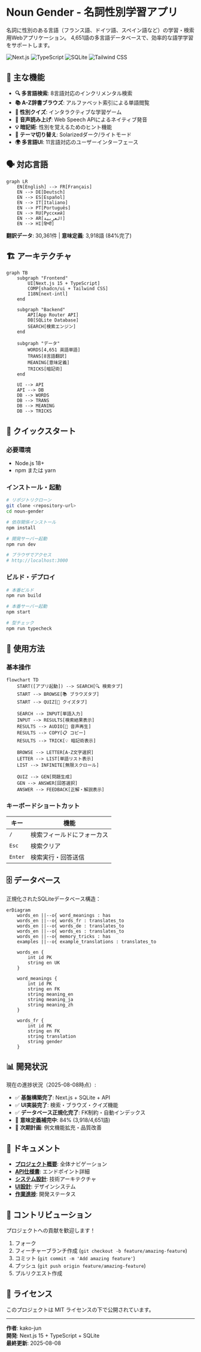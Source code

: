 # Noun Gender - 名詞性別学習アプリ

名詞に性別のある言語（フランス語、ドイツ語、スペイン語など）の学習・検索用Webアプリケーション。
4,651語の多言語データベースで、効率的な語学学習をサポートします。

![Next.js](https://img.shields.io/badge/Next.js-15-black?logo=next.js)
![TypeScript](https://img.shields.io/badge/TypeScript-5.0-blue?logo=typescript)
![SQLite](https://img.shields.io/badge/SQLite-3.4-003B57?logo=sqlite)
![Tailwind CSS](https://img.shields.io/badge/Tailwind_CSS-3.4-38B2AC?logo=tailwind-css)

## 🌟 主な機能

- **🔍 多言語検索**: 8言語対応のインクリメンタル検索
- **📚 A-Z辞書ブラウズ**: アルファベット索引による単語閲覧
- **🎯 性別クイズ**: インタラクティブな学習ゲーム
- **🎵 音声読み上げ**: Web Speech APIによるネイティブ発音
- **💡 暗記術**: 性別を覚えるためのヒント機能
- **🌙 テーマ切り替え**: Solarizedダーク/ライトモード
- **🌍 多言語UI**: 11言語対応のユーザーインターフェース

## 🗣️ 対応言語

```mermaid
graph LR
    EN[English] --> FR[Français]
    EN --> DE[Deutsch]
    EN --> ES[Español]
    EN --> IT[Italiano]
    EN --> PT[Português]
    EN --> RU[Русский]
    EN --> AR[العربية]
    EN --> HI[हिन्दी]
```

**翻訳データ**: 30,361件 | **意味定義**: 3,918語 (84%完了)

## 🏗️ アーキテクチャ

```mermaid
graph TB
    subgraph "Frontend"
        UI[Next.js 15 + TypeScript]
        COMP[shadcn/ui + Tailwind CSS]
        I18N[next-intl]
    end
    
    subgraph "Backend"
        API[App Router API]
        DB[SQLite Database]
        SEARCH[検索エンジン]
    end
    
    subgraph "データ"
        WORDS[4,651 英語単語]
        TRANS[8言語翻訳]
        MEANING[意味定義]
        TRICKS[暗記術]
    end
    
    UI --> API
    API --> DB
    DB --> WORDS
    DB --> TRANS
    DB --> MEANING
    DB --> TRICKS
```

## 🚀 クイックスタート

### 必要環境
- Node.js 18+
- npm または yarn

### インストール・起動

```bash
# リポジトリクローン
git clone <repository-url>
cd noun-gender

# 依存関係インストール
npm install

# 開発サーバー起動
npm run dev

# ブラウザでアクセス
# http://localhost:3000
```

### ビルド・デプロイ

```bash
# 本番ビルド
npm run build

# 本番サーバー起動
npm start

# 型チェック
npm run typecheck
```

## 📱 使用方法

### 基本操作

```mermaid
flowchart TD
    START([アプリ起動]) --> SEARCH[🔍 検索タブ]
    START --> BROWSE[📚 ブラウズタブ]
    START --> QUIZ[🎯 クイズタブ]
    
    SEARCH --> INPUT[単語入力]
    INPUT --> RESULTS[検索結果表示]
    RESULTS --> AUDIO[🎵 音声再生]
    RESULTS --> COPY[📋 コピー]
    RESULTS --> TRICK[💡 暗記術表示]
    
    BROWSE --> LETTER[A-Z文字選択]
    LETTER --> LIST[単語リスト表示]
    LIST --> INFINITE[無限スクロール]
    
    QUIZ --> GEN[問題生成]
    GEN --> ANSWER[回答選択]
    ANSWER --> FEEDBACK[正解・解説表示]
```

### キーボードショートカット

| キー | 機能 |
|-----|------|
| `/` | 検索フィールドにフォーカス |
| `Esc` | 検索クリア |
| `Enter` | 検索実行・回答送信 |

## 🗄️ データベース

正規化されたSQLiteデータベース構造：

```mermaid
erDiagram
    words_en ||--o{ word_meanings : has
    words_en ||--o{ words_fr : translates_to
    words_en ||--o{ words_de : translates_to
    words_en ||--o{ words_es : translates_to
    words_en ||--o{ memory_tricks : has
    examples ||--o{ example_translations : translates_to
    
    words_en {
        int id PK
        string en UK
    }
    
    word_meanings {
        int id PK
        string en FK
        string meaning_en
        string meaning_ja
        string meaning_zh
    }
    
    words_fr {
        int id PK
        string en FK
        string translation
        string gender
    }
```

## 📊 開発状況

現在の進捗状況（2025-08-08時点）:

- ✅ **基盤構築完了**: Next.js + SQLite + API
- ✅ **UI実装完了**: 検索・ブラウズ・クイズ機能
- ✅ **データベース正規化完了**: FK制約・自動インデックス
- 🔄 **意味定義補完中**: 84% (3,918/4,651語) 
- 🎯 **次期計画**: 例文機能拡充・品質改善

## 📄 ドキュメント

- **[プロジェクト概要](CLAUDE.md)**: 全体ナビゲーション
- **[API仕様書](docs/api.md)**: エンドポイント詳細
- **[システム設計](docs/architecture.md)**: 技術アーキテクチャ
- **[UI設計](docs/ui-spec.md)**: デザインシステム
- **[作業進捗](.claude/tasks.md)**: 開発ステータス

## 🤝 コントリビューション

プロジェクトへの貢献を歓迎します！

1. フォーク
2. フィーチャーブランチ作成 (`git checkout -b feature/amazing-feature`)
3. コミット (`git commit -m 'Add amazing feature'`)
4. プッシュ (`git push origin feature/amazing-feature`)
5. プルリクエスト作成

## 📜 ライセンス

このプロジェクトは MIT ライセンスの下で公開されています。

---

**作者**: kako-jun  
**開発**: Next.js 15 + TypeScript + SQLite  
**最終更新**: 2025-08-08